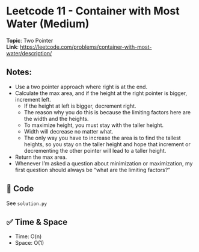 # Leetcode 11 - Container with Most Water (Medium)

**Topic**: Two Pointer  
**Link**: https://leetcode.com/problems/container-with-most-water/description/

## Notes: 
 - Use a two pointer approach where right is at the end. 
 - Calculate the max area, and if the height at the right pointer is bigger, increment left. 
    - If the height at left is bigger, decrement right. 
    - The reason why you do this is because the limiting factors here are the width and the heights. 
    - To maximize height, you must stay with the taller height. 
    - Width will decrease no matter what. 
    - The only way you have to increase the area is to find the tallest heights, so you stay on the taller height and hope that increment or decrementing the other pointer will lead to a taller height. 
 - Return the max area. 
 - Whenever I’m asked a question about minimization or maximization, my first question should always be “what are the limiting factors?”

## 🧪 Code
See `solution.py`

## ✅ Time & Space
- Time: O(n)
- Space: O(1)